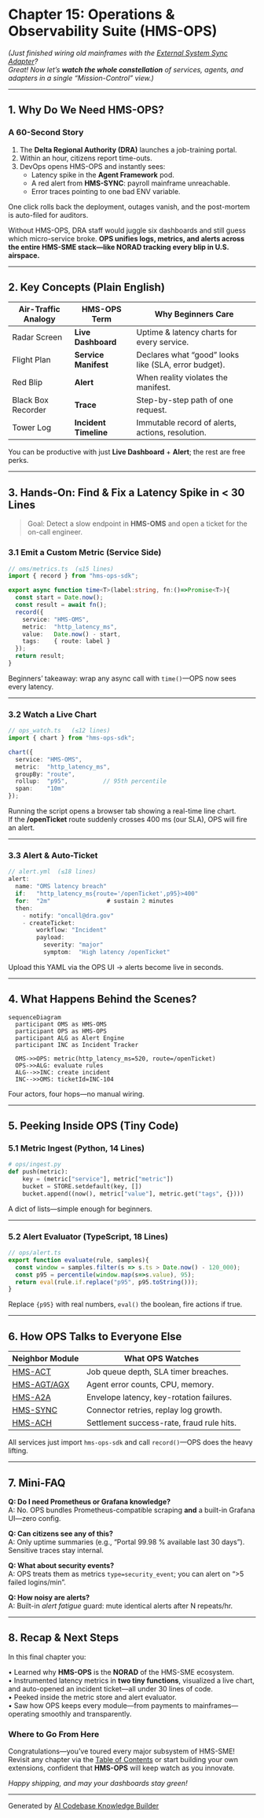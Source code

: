 # Chapter 15: Operations & Observability Suite (HMS-OPS)

*(Just finished wiring old mainframes with the [External System Sync Adapter](14_external_system_sync_adapter_.md)?  
Great! Now let’s **watch the whole constellation** of services, agents, and adapters in a single “Mission-Control” view.)*

---

## 1. Why Do We Need HMS-OPS?

### A 60-Second Story

1. The **Delta Regional Authority (DRA)** launches a job-training portal.  
2. Within an hour, citizens report time-outs.  
3. DevOps opens HMS-OPS and instantly sees:  
   * Latency spike in the **Agent Framework** pod.  
   * A red alert from **HMS-SYNC**: payroll mainframe unreachable.  
   * Error traces pointing to one bad ENV variable.

One click rolls back the deployment, outages vanish, and the post-mortem is auto-filed for auditors.

Without HMS-OPS, DRA staff would juggle six dashboards and still guess which micro-service broke. **OPS unifies logs, metrics, and alerts across the entire HMS-SME stack—like NORAD tracking every blip in U.S. airspace.**

---

## 2. Key Concepts (Plain English)

| Air-Traffic Analogy | HMS-OPS Term | Why Beginners Care |
|---------------------|--------------|--------------------|
| Radar Screen        | **Live Dashboard** | Uptime & latency charts for every service. |
| Flight Plan         | **Service Manifest** | Declares what “good” looks like (SLA, error budget). |
| Red Blip            | **Alert** | When reality violates the manifest. |
| Black Box Recorder  | **Trace** | Step-by-step path of one request. |
| Tower Log           | **Incident Timeline** | Immutable record of alerts, actions, resolution. |

You can be productive with just **Live Dashboard** + **Alert**; the rest are free perks.

---

## 3. Hands-On: Find & Fix a Latency Spike in < 30 Lines

> Goal: Detect a slow endpoint in **HMS-OMS** and open a ticket for the on-call engineer.

### 3.1 Emit a Custom Metric (Service Side)

```ts
// oms/metrics.ts  (≤15 lines)
import { record } from "hms-ops-sdk";

export async function time<T>(label:string, fn:()=>Promise<T>){
  const start = Date.now();
  const result = await fn();
  record({
    service: "HMS-OMS",
    metric:  "http_latency_ms",
    value:   Date.now() - start,
    tags:    { route: label }
  });
  return result;
}
```

Beginners’ takeaway: wrap any async call with `time()`—OPS now sees every latency.

---

### 3.2 Watch a Live Chart

```ts
// ops_watch.ts   (≤12 lines)
import { chart } from "hms-ops-sdk";

chart({
  service: "HMS-OMS",
  metric:  "http_latency_ms",
  groupBy: "route",
  rollup:  "p95",          // 95th percentile
  span:    "10m"
});
```

Running the script opens a browser tab showing a real-time line chart.  
If the **/openTicket** route suddenly crosses 400 ms (our SLA), OPS will fire an alert.

---

### 3.3 Alert & Auto-Ticket

```ts
// alert.yml  (≤18 lines)
alert:
  name: "OMS latency breach"
  if:   "http_latency_ms{route='/openTicket',p95}>400"
  for:  "2m"                # sustain 2 minutes
  then:
    - notify: "oncall@dra.gov"
    - createTicket:
        workflow: "Incident"
        payload:
          severity: "major"
          symptom:  "High latency /openTicket"
```

Upload this YAML via the OPS UI → alerts become live in seconds.

---

## 4. What Happens Behind the Scenes?

```mermaid
sequenceDiagram
  participant OMS as HMS-OMS
  participant OPS as HMS-OPS
  participant ALG as Alert Engine
  participant INC as Incident Tracker

  OMS->>OPS: metric(http_latency_ms=520, route=/openTicket)
  OPS->>ALG: evaluate rules
  ALG-->>INC: create incident
  INC-->>OMS: ticketId=INC-104
```

Four actors, four hops—no manual wiring.

---

## 5. Peeking Inside OPS (Tiny Code)

### 5.1 Metric Ingest (Python, 14 Lines)

```py
# ops/ingest.py
def push(metric):
    key = (metric["service"], metric["metric"])
    bucket = STORE.setdefault(key, [])
    bucket.append((now(), metric["value"], metric.get("tags", {})))
```

A dict of lists—simple enough for beginners.

---

### 5.2 Alert Evaluator (TypeScript, 18 Lines)

```ts
// ops/alert.ts
export function evaluate(rule, samples){
  const window = samples.filter(s => s.ts > Date.now() - 120_000);
  const p95 = percentile(window.map(s=>s.value), 95);
  return eval(rule.if.replace("p95", p95.toString()));
}
```

Replace `{p95}` with real numbers, `eval()` the boolean, fire actions if true.

---

## 6. How OPS Talks to Everyone Else

| Neighbor Module | What OPS Watches |
|-----------------|------------------|
| [HMS-ACT](07_action_orchestration_service__hms_act__.md) | Job queue depth, SLA timer breaches. |
| [HMS-AGT/AGX](05_agent_framework__hms_agt_agx__.md) | Agent error counts, CPU, memory. |
| [HMS-A2A](13_inter_agency_exchange_protocol__hms_a2a__.md) | Envelope latency, key-rotation failures. |
| [HMS-SYNC](14_external_system_sync_adapter_.md) | Connector retries, replay log growth. |
| [HMS-ACH](10_financial_clearinghouse__hms_ach__.md) | Settlement success-rate, fraud rule hits. |

All services just import `hms-ops-sdk` and call `record()`—OPS does the heavy lifting.

---

## 7. Mini-FAQ

**Q: Do I need Prometheus or Grafana knowledge?**  
A: No. OPS bundles Prometheus-compatible scraping **and** a built-in Grafana UI—zero config.

**Q: Can citizens see any of this?**  
A: Only uptime summaries (e.g., “Portal 99.98 % available last 30 days”). Sensitive traces stay internal.

**Q: What about security events?**  
A: OPS treats them as metrics `type=security_event`; you can alert on “>5 failed logins/min”.

**Q: How noisy are alerts?**  
A: Built-in *alert fatigue* guard: mute identical alerts after N repeats/hr.

---

## 8. Recap & Next Steps

In this final chapter you:

• Learned why **HMS-OPS** is the **NORAD** of the HMS-SME ecosystem.  
• Instrumented latency metrics in **two tiny functions**, visualized a live chart, and auto-opened an incident ticket—all under 30 lines of code.  
• Peeked inside the metric store and alert evaluator.  
• Saw how OPS keeps every module—from payments to mainframes—operating smoothly and transparently.

### Where to Go From Here

Congratulations—you’ve toured every major subsystem of HMS-SME!  
Revisit any chapter via the [Table of Contents](../README.md) or start building your own extensions, confident that **HMS-OPS** will keep watch as you innovate.

*Happy shipping, and may your dashboards stay green!*

---

Generated by [AI Codebase Knowledge Builder](https://github.com/The-Pocket/Tutorial-Codebase-Knowledge)